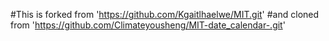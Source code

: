#This is forked from 'https://github.com/Kgaitlhaelwe/MIT.git'
#and cloned from 'https://github.com/Climateyousheng/MIT-date_calendar-.git'

